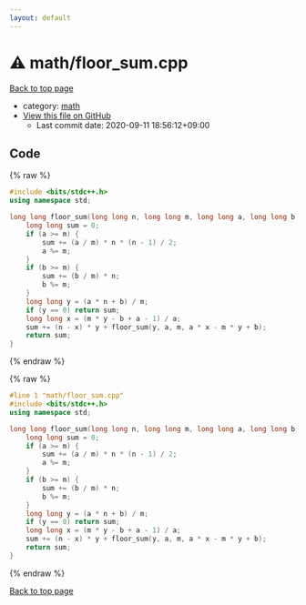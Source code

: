 ```yaml
---
layout: default
---
```


<!-- mathjax config similar to math.stackexchange -->
<script type="text/javascript" async
  src="https://cdnjs.cloudflare.com/ajax/libs/mathjax/2.7.5/MathJax.js?config=TeX-MML-AM_CHTML">
</script>
<script type="text/x-mathjax-config">
  MathJax.Hub.Config({
    TeX: { equationNumbers: { autoNumber: "AMS" }},
    tex2jax: {
      inlineMath: [ ['$','$'] ],
      processEscapes: true
    },
    "HTML-CSS": { matchFontHeight: false },
    displayAlign: "left",
    displayIndent: "2em"
  });
</script>

<script type="text/javascript" src="https://cdnjs.cloudflare.com/ajax/libs/jquery/3.4.1/jquery.min.js"></script>
<script src="https://cdn.jsdelivr.net/npm/jquery-balloon-js@1.1.2/jquery.balloon.min.js" integrity="sha256-ZEYs9VrgAeNuPvs15E39OsyOJaIkXEEt10fzxJ20+2I=" crossorigin="anonymous"></script>
<script type="text/javascript" src="../../assets/js/copy-button.js"></script>
<link rel="stylesheet" href="../../assets/css/copy-button.css" />


# :warning: math/floor_sum.cpp

<a href="../../index.html">Back to top page</a>

* category: <a href="../../index.html#7e676e9e663beb40fd133f5ee24487c2">math</a>
* <a href="{{ site.github.repository_url }}/blob/master/math/floor_sum.cpp">View this file on GitHub</a>
    - Last commit date: 2020-09-11 18:56:12+09:00




## Code

<a id="unbundled"></a>
{% raw %}
```cpp
#include <bits/stdc++.h>
using namespace std;

long long floor_sum(long long n, long long m, long long a, long long b) {
    long long sum = 0;
    if (a >= m) {
        sum += (a / m) * n * (n - 1) / 2;
        a %= m;
    }
    if (b >= m) {
        sum += (b / m) * n;
        b %= m;
    }
    long long y = (a * n + b) / m;
    if (y == 0) return sum;
    long long x = (m * y - b + a - 1) / a;
    sum += (n - x) * y + floor_sum(y, a, m, a * x - m * y + b);
    return sum;
}
```
{% endraw %}

<a id="bundled"></a>
{% raw %}
```cpp
#line 1 "math/floor_sum.cpp"
#include <bits/stdc++.h>
using namespace std;

long long floor_sum(long long n, long long m, long long a, long long b) {
    long long sum = 0;
    if (a >= m) {
        sum += (a / m) * n * (n - 1) / 2;
        a %= m;
    }
    if (b >= m) {
        sum += (b / m) * n;
        b %= m;
    }
    long long y = (a * n + b) / m;
    if (y == 0) return sum;
    long long x = (m * y - b + a - 1) / a;
    sum += (n - x) * y + floor_sum(y, a, m, a * x - m * y + b);
    return sum;
}

```
{% endraw %}

<a href="../../index.html">Back to top page</a>

